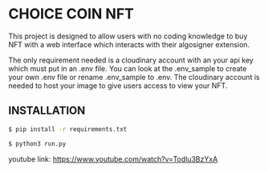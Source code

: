 # CHOICE COIN NFT
This project is designed to allow users with no coding knowledge to buy NFT with a web interface which interacts with their algosigner extension. 

The only requirement needed is a cloudinary account with an your api key which must put in an .env file. You can look at the .env_sample to create your own .env file or rename .env_sample to .env. The cloudinary account is needed to host your image to give users access to view your NFT.


## INSTALLATION 
```sh
$ pip install -r requirements.txt
```

```sh
$ python3 run.py
```

youtube link: https://www.youtube.com/watch?v=Todlu3BzYxA
